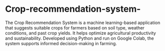# Crop-recommendation-system-
The Crop Recommendation System is a machine learning-based application that suggests suitable crops for farmers based on soil type, weather conditions, and past crop yields. It helps optimize agricultural productivity and sustainability. Developed using Python and run on Google Colab, the system supports informed decision-making in farming.
